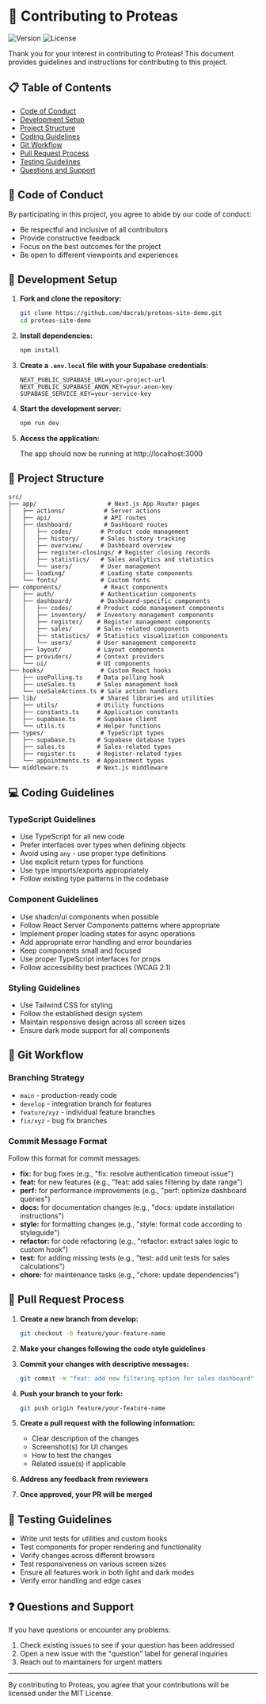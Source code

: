 # 🤝 Contributing to Proteas

![Version](https://img.shields.io/badge/version-1.0.0-blue.svg)
![License](https://img.shields.io/badge/license-MIT-green.svg)

Thank you for your interest in contributing to Proteas! This document provides guidelines and instructions for contributing to this project.

## 📋 Table of Contents

- [Code of Conduct](#-code-of-conduct)
- [Development Setup](#-development-setup)
- [Project Structure](#-project-structure)
- [Coding Guidelines](#-coding-guidelines)
- [Git Workflow](#-git-workflow)
- [Pull Request Process](#-pull-request-process)
- [Testing Guidelines](#-testing-guidelines)
- [Questions and Support](#-questions-and-support)

## 📜 Code of Conduct

By participating in this project, you agree to abide by our code of conduct:

- Be respectful and inclusive of all contributors
- Provide constructive feedback
- Focus on the best outcomes for the project
- Be open to different viewpoints and experiences

## 🔧 Development Setup

1. **Fork and clone the repository:**

   ```bash
   git clone https://github.com/dacrab/proteas-site-demo.git
   cd proteas-site-demo
   ```

2. **Install dependencies:**

   ```bash
   npm install
   ```

3. **Create a `.env.local` file with your Supabase credentials:**

   ```env
   NEXT_PUBLIC_SUPABASE_URL=your-project-url
   NEXT_PUBLIC_SUPABASE_ANON_KEY=your-anon-key
   SUPABASE_SERVICE_KEY=your-service-key
   ```

4. **Start the development server:**

   ```bash
   npm run dev
   ```

5. **Access the application:**

   The app should now be running at http://localhost:3000

## 📁 Project Structure

```text
src/
├── app/                    # Next.js App Router pages
│   ├── actions/           # Server actions
│   ├── api/               # API routes
│   ├── dashboard/         # Dashboard routes
│   │   ├── codes/        # Product code management
│   │   ├── history/      # Sales history tracking
│   │   ├── overview/     # Dashboard overview
│   │   ├── register-closings/ # Register closing records
│   │   ├── statistics/   # Sales analytics and statistics
│   │   └── users/        # User management
│   ├── loading/          # Loading state components
│   └── fonts/            # Custom fonts
├── components/            # React components
│   ├── auth/             # Authentication components
│   ├── dashboard/        # Dashboard-specific components
│   │   ├── codes/       # Product code management components
│   │   ├── inventory/   # Inventory management components
│   │   ├── register/    # Register management components
│   │   ├── sales/       # Sales-related components
│   │   ├── statistics/  # Statistics visualization components
│   │   └── users/       # User management components
│   ├── layout/          # Layout components
│   ├── providers/       # Context providers
│   └── ui/              # UI components
├── hooks/                # Custom React hooks
│   ├── usePolling.ts    # Data polling hook
│   ├── useSales.ts      # Sales management hook
│   └── useSaleActions.ts # Sale action handlers
├── lib/                  # Shared libraries and utilities
│   ├── utils/           # Utility functions
│   ├── constants.ts     # Application constants
│   ├── supabase.ts      # Supabase client
│   └── utils.ts         # Helper functions
├── types/                # TypeScript types
│   ├── supabase.ts      # Supabase database types
│   ├── sales.ts         # Sales-related types
│   ├── register.ts      # Register-related types
│   └── appointments.ts  # Appointment types
└── middleware.ts        # Next.js middleware
```

## 💻 Coding Guidelines

### TypeScript Guidelines

- Use TypeScript for all new code
- Prefer interfaces over types when defining objects
- Avoid using `any` - use proper type definitions
- Use explicit return types for functions
- Use type imports/exports appropriately
- Follow existing type patterns in the codebase

### Component Guidelines

- Use shadcn/ui components when possible
- Follow React Server Components patterns where appropriate
- Implement proper loading states for async operations
- Add appropriate error handling and error boundaries
- Keep components small and focused
- Use proper TypeScript interfaces for props
- Follow accessibility best practices (WCAG 2.1)

### Styling Guidelines

- Use Tailwind CSS for styling
- Follow the established design system
- Maintain responsive design across all screen sizes
- Ensure dark mode support for all components

## 🔀 Git Workflow

### Branching Strategy

- `main` - production-ready code
- `develop` - integration branch for features
- `feature/xyz` - individual feature branches
- `fix/xyz` - bug fix branches

### Commit Message Format

Follow this format for commit messages:

- **fix:** for bug fixes (e.g., "fix: resolve authentication timeout issue")
- **feat:** for new features (e.g., "feat: add sales filtering by date range")
- **perf:** for performance improvements (e.g., "perf: optimize dashboard queries")
- **docs:** for documentation changes (e.g., "docs: update installation instructions")
- **style:** for formatting changes (e.g., "style: format code according to styleguide")
- **refactor:** for code refactoring (e.g., "refactor: extract sales logic to custom hook")
- **test:** for adding missing tests (e.g., "test: add unit tests for sales calculations")
- **chore:** for maintenance tasks (e.g., "chore: update dependencies")

## 🔄 Pull Request Process

1. **Create a new branch from develop:**

   ```bash
   git checkout -b feature/your-feature-name
   ```

2. **Make your changes following the code style guidelines**

3. **Commit your changes with descriptive messages:**

   ```bash
   git commit -m "feat: add new filtering option for sales dashboard"
   ```

4. **Push your branch to your fork:**

   ```bash
   git push origin feature/your-feature-name
   ```

5. **Create a pull request with the following information:**
   - Clear description of the changes
   - Screenshot(s) for UI changes
   - How to test the changes
   - Related issue(s) if applicable

6. **Address any feedback from reviewers**

7. **Once approved, your PR will be merged**

## 🧪 Testing Guidelines

- Write unit tests for utilities and custom hooks
- Test components for proper rendering and functionality
- Verify changes across different browsers
- Test responsiveness on various screen sizes
- Ensure all features work in both light and dark modes
- Verify error handling and edge cases

## ❓ Questions and Support

If you have questions or encounter any problems:

1. Check existing issues to see if your question has been addressed
2. Open a new issue with the "question" label for general inquiries
3. Reach out to maintainers for urgent matters

---

By contributing to Proteas, you agree that your contributions will be licensed under the MIT License.
